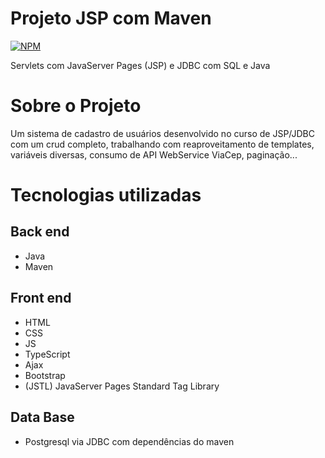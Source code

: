 # Projeto JSP com Maven
[![NPM](https://img.shields.io/npm/l/react)](https://github.com/devsuperior/sds1-wmazoni/blob/master/LICENSE) 

Servlets com JavaServer Pages (JSP) e JDBC com SQL e Java

# Sobre o Projeto
Um sistema de cadastro de usuários desenvolvido no curso de JSP/JDBC com um crud completo, trabalhando com reaproveitamento de templates, variáveis diversas, consumo de API WebService ViaCep, paginação...

# Tecnologias utilizadas

## Back end
- Java
- Maven
 
## Front end
- HTML 
- CSS 
- JS
- TypeScript
- Ajax
- Bootstrap
- (JSTL) JavaServer Pages Standard Tag Library

## Data Base
- Postgresql via JDBC com dependências do maven
